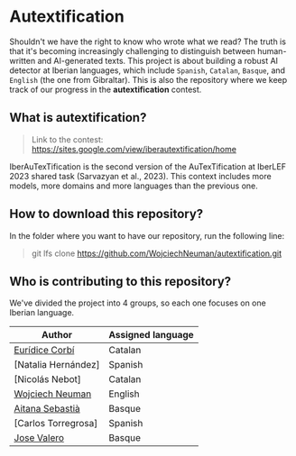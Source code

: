 # Autextification

Shouldn't we have the right to know who wrote what we read? The truth is that it's becoming increasingly challenging to distinguish between human-written and AI-generated texts. This project is about building a robust AI detector at Iberian languages, which include `Spanish`, `Catalan`, `Basque`, and `English` (the one from Gibraltar). This is also the repository where we keep track of our progress in the **autextification** contest.

## What is autextification?

> Link to the contest: https://sites.google.com/view/iberautextification/home

IberAuTexTification is the second version of the AuTexTification at IberLEF 2023 shared task (Sarvazyan et al., 2023). This context includes more models, more domains and more languages than the previous one. 

## How to download this repository?

In the folder where you want to have our repository, run the following line:
> git lfs clone https://github.com/WojciechNeuman/autextification.git

## Who is contributing to this repository?

We've divided the project into 4 groups, so each one focuses on one Iberian language.

| Author               | Assigned language                |
|----------------------|------------------------------------|
| [Eurídice Corbí](https://github.com/ecorver)    | Catalan                            |
| [Natalia Hernández]  | Spanish                            |
| [Nicolás Nebot]      | Catalan                            |
| [Wojciech Neuman](https://github.com/WojciechNeuman) | English |
| [Aitana Sebastià](https://github.com/aitanarules)    | Basque  |
| [Carlos Torregrosa]  | Spanish                            |
| [Jose Valero](https://github.com/jose-valero-sanchis)| Basque |

